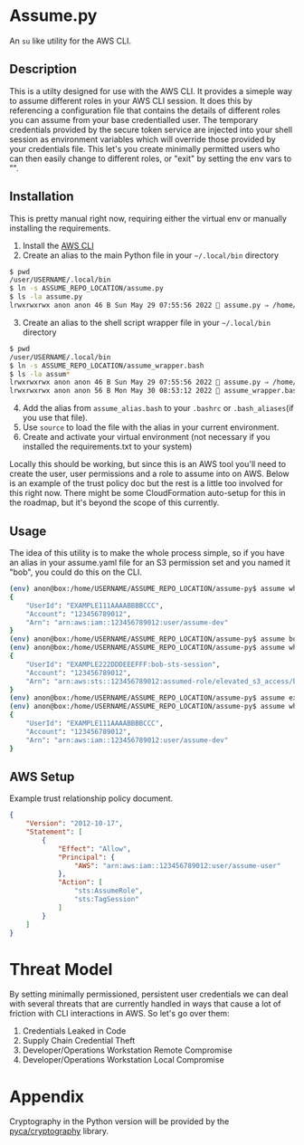 # Assume.py

An `su` like utility for the AWS CLI.

## Description

This is a utilty designed for use with the AWS CLI.  It provides a simeple way to assume different roles in your AWS CLI session.  It does this by referencing a configuration file that contains the details of  different roles you can assume from your base credentialled user.  The temporary credentials provided by the secure token service are injected into your shell session as environment variables which will override those provided by your credentials file.  This let's you create minimally permitted users who can then  easily change to different roles, or "exit" by setting the env vars to "".

## Installation

This is pretty manual right now, requiring either the virtual env or manually installing the requirements.

1. Install the [AWS CLI](https://docs.aws.amazon.com/cli/latest/userguide/getting-started-install.html)
2. Create an alias to the main Python file in your `~/.local/bin` directory

```bash
$ pwd
/user/USERNAME/.local/bin
$ ln -s ASSUME_REPO_LOCATION/assume.py
$ ls -la assume.py 
lrwxrwxrwx anon anon 46 B Sun May 29 07:55:56 2022  assume.py ⇒ /home/USERNAME/ASSUME_REPO_LOCATION/assume-py/assume.py
```

3. Create an alias to the shell script wrapper file in your `~/.local/bin` directory

```bash
$ pwd
/user/USERNAME/.local/bin
$ ln -s ASSUME_REPO_LOCATION/assume_wrapper.bash
$ ls -la assum*
lrwxrwxrwx anon anon 46 B Sun May 29 07:55:56 2022  assume.py ⇒ /home/USERNAME/ASSUME_REPO_LOCATION/assume-py/assume.py
lrwxrwxrwx anon anon 56 B Mon May 30 08:53:12 2022  assume_wrapper.bash ⇒ /home/USERNAME/ASSUME_REPO_LOCATION/aassume-py/assume_wrapper.bash
```

4. Add the alias from `assume_alias.bash` to your `.bashrc` or `.bash_aliases`(if you use that file).
5. Use `source` to load the file with the alias in your current environment.
6. Create and activate your virtual environment (not necessary if you installed the requirements.txt to your system)

Locally this should be working, but since this is an AWS tool you'll need to create the user, user permissions and a role to assume into on AWS.  Below is an example of the trust policy doc but the rest is a little too involved for this right now.  There might be some CloudFormation auto-setup for this in the roadmap, but it's beyond the scope of this currently.

## Usage

The idea of this utility is to make the whole process simple, so if you have an alias in your assume.yaml file for an S3 permission set and you named it "bob", you could do this on the CLI.

```bash
(env) anon@box:/home/USERNAME/ASSUME_REPO_LOCATION/assume-py$ assume whoami
{
    "UserId": "EXAMPLE111AAAABBBBCCC",
    "Account": "123456789012",
    "Arn": "arn:aws:iam::123456789012:user/assume-dev"
}
(env) anon@box:/home/USERNAME/ASSUME_REPO_LOCATION/assume-py$ assume bob
(env) anon@box:/home/USERNAME/ASSUME_REPO_LOCATION/assume-py$ assume whoami
{
    "UserId": "EXAMPLE222DDDEEEFFF:bob-sts-session",
    "Account": "123456789012",
    "Arn": "arn:aws:sts::123456789012:assumed-role/elevated_s3_access/bob-sts-session"
}
(env) anon@box:/home/USERNAME/ASSUME_REPO_LOCATION/assume-py$ assume exit
(env) anon@box:/home/USERNAME/ASSUME_REPO_LOCATION/assume-py$ assume whoami
{
    "UserId": "EXAMPLE111AAAABBBBCCC",
    "Account": "123456789012",
    "Arn": "arn:aws:iam::123456789012:user/assume-dev"
}

```

## AWS Setup

Example trust relationship policy document.

```json
{
    "Version": "2012-10-17",
    "Statement": [
        {
            "Effect": "Allow",
            "Principal": {
                "AWS": "arn:aws:iam::123456789012:user/assume-user"
            },
            "Action": [
                "sts:AssumeRole",
                "sts:TagSession"
            ]
        }
    ]
}
```

# Threat Model

By setting minimally permissioned, persistent user credentials we can deal with several threats that are currently handled in ways that cause a lot of friction with CLI interactions in AWS.  So let's go over them:
 
1. Credentials Leaked in Code
2. Supply Chain Credential Theft
3. Developer/Operations Workstation Remote Compromise
4. Developer/Operations Workstation Local Compromise

# Appendix
Cryptography in the Python version will be provided by the [pyca/cryptography](https://cryptography.io/en/latest/) library.
